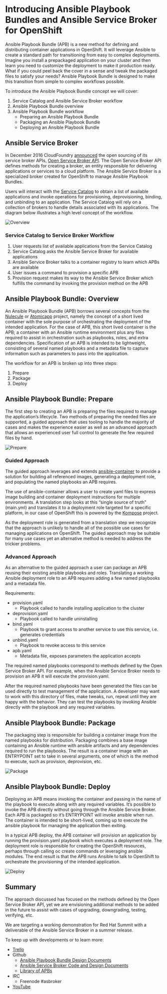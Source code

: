 # Introducing Ansible Playbook Bundles and Ansible Service Broker for OpenShift

Ansible Playbook Bundle (APB) is a new method for defining and distributing container applications in OpenShift.
It will leverage Ansible to create a standard path for transitioning from easy to complex deployments. Imagine
you install a prepackaged application on your cluster and then learn you need to customize the deployment to
make it production ready. What if you could peel back the cover in a sense and tweak the packaged files to
satisfy your needs?  Ansible Playbook Bundle is designed to make this transition from simple to complex workflows
possible.

To introduce the Ansible Playbook Bundle concept we will cover:

  1. Service Catalog and Ansible Service Broker workflow
  2. Ansible Playbook Bundle overview
  3. Ansible Playbook Bundle workflow
      - Preparing an Ansible Playbook Bundle
      - Packaging an Ansible Playbook Bundle
      - Deploying an Ansible Playbook Bundle

## Ansible Service Broker

In December 2016 CloudFoundry [announced](https://www.cloudfoundry.org/open-service-broker-api-launches-as-industry-standard/) the open sourcing of its service broker APIs, [Open Service Broker API](https://www.openservicebrokerapi.org/).
The Open Service Broker API defines methods for creating a broker, an entity responsible for delivering
applications or services to a cloud platform. The Ansible Service Broker is a specialized broker created
for OpenShift to manage Ansible Playbook Bundles.

Users will interact with the [Service Catalog](https://github.com/kubernetes-incubator/service-catalog) to obtain a list of available applications and invoke operations
for provisioning, deprovisioning, binding, and unbinding to an application. The Service Catalog will rely on
a collection of brokers to handle details associated with its applications. The diagram below illustrates a
high level concept of the workflow.

![Overview](images/ansible-service-broker-overview.png)

### Service Catalog to Service Broker Workflow

  1. User requests list of available applications from the Service Catalog
  2. Service Catalog asks the Ansible Service Broker for available applications
  3. Ansible Service Broker talks to a container registry to learn which APBs are available
  4. User issues a command to provision a specific APB
  5. Provision request makes its way to the Ansible Service Broker which fulfills the command by invoking the
      provision method on the APB

## Ansible Playbook Bundle: Overview

An Ansible Playbook Bundle (APB) borrows several concepts from the [Nulecule](https://github.com/projectatomic/nulecule) or [Atomicapp](http://www.projectatomic.io/docs/atomicapp/) project, namely the concept of a short
lived container with the sole purpose of orchestrating the deployment of the intended application. For the case
of APB, this short lived container is the APB; a container with an Ansible runtime environment
plus any files required to assist in orchestration such as playbooks, roles, and extra dependencies.
Specification of an APB is intended to be lightweight, consisting of several named playbooks and a
metadata file to capture information such as parameters to pass into the application.

The workflow for an APB is broken up into three steps:

  1. Prepare
  2. Package
  3. Deploy

## Ansible Playbook Bundle: Prepare

The first step to creating an APB is preparing the files required to manage the application’s lifecycle.
Two methods of preparing the needed files are supported, a guided approach that uses tooling to handle the
majority of cases and makes the experience easier as well as an advanced approach that allows an experienced
user full control to generate the few required files by hand.

![Prepare](images/apb-prepare.png)

### Guided Approach

The guided approach leverages and extends [ansible-container](https://github.com/ansible/ansible-container) to provide a solution for building all referenced
images, generating a deployment role, and populating the named playbooks an APB requires.

The use of ansible-container allows a user to create yaml files to express image building and container
deployment instructions for multiple environments. A translation step looks at this “single source of truth”
(main.yml) and translates it to a deployment role targeted for a specific platform, in our case of OpenShift
this is powered by the [Kompose](https://github.com/kubernetes-incubator/kompose) project.

As the deployment role is generated from a translation step we recognize that the approach is unlikely to handle
all of the possible use cases for managing applications on OpenShift. The guided approach may be suitable for
many use cases yet an alternative method is needed to address the trickier problems.

### Advanced Approach

As an alternative to the guided approach a user can package an APB reusing their existing ansible playbooks and
roles. Translating a working Ansible deployment role to an APB requires adding a few named playbooks and a
metadata file.

Requirements:
 * provision.yaml
   * Playbook called to handle installing application to the cluster
 * deprovision.yaml
   * Playbook called to handle uninstalling
 * bind.yaml
   * Playbook to grant access to another service to use this service, i.e. generates credentials
 * unbind.yaml
   * Playbook to revoke access to this service
 * apb.yaml
   * Metadata file, exposes parameters the application accepts

The required named playbooks correspond to methods defined by the Open Service Broker API. For example, when the
Ansible Service Broker needs to provision an APB it will execute the provision.yaml.

After the required named playbooks have been generated the files can be used directly to test management of the
application. A developer may want to work with this directory of files, make tweaks, run, repeat until they are
happy with the behavior. They can test the playbooks by invoking Ansible directly with the playbook and any
required variables.

## Ansible Playbook Bundle: Package

The packaging step is responsible for building a container image from the named playbooks for distribution.
Packaging combines a base image containing an Ansible runtime with ansible artifacts and any dependencies required
to run the playbooks. The result is a container image with an ENTRYPOINT set to take in several arguments, one of
which is the method to execute, such as provision, deprovision, etc.

![Package](images/apb-package.png)

## Ansible Playbook Bundle: Deploy

Deploying an APB means invoking the container and passing in the name of the playbook to execute along with any
required variables. It’s possible to invoke the APB directly without going through the Ansible Service Broker.
Each APB is packaged so it’s ENTRYPOINT will invoke ansible when run. The container is intended to be short-lived,
coming up to execute the ansible playbook for managing the application then exiting.

In a typical APB deploy, the APB container will provision an application by running the provision.yaml playbook which
executes a deployment role. The deployment role is responsible for creating the OpenShift resources, perhaps through
calling oc create commands or leveraging ansible modules. The end result is that the APB runs Ansible to talk to
OpenShift to orchestrate the provisioning of the intended application.

![Deploy](images/apb-deploy.png)

## Summary

The approach discussed has focused on the methods defined by the Open Service Broker API, yet we are envisioning
additional methods to be added in the future to assist with cases of upgrading, downgrading, testing, verifying, etc.

We are targeting a working demonstration for Red Hat Summit with a deliverable of the Ansible Service Broker in a summer release.

To keep up with developments or to learn more:
 * [Trello](https://trello.com/b/50JhiC5v/ansible-apps)
 * Github
   * [Ansible Playbook Bundle Design Documents](https://github.com/fusor/ansible-playbook-bundle/tree/master/docs)
   * [Ansible Service Broker Code and Design Documents](https://github.com/fusor/ansible-service-broker/blob/master/docs/design.md)
   * [Library of APBs](https://github.com/fusor/apb-examples)
 * IRC
   * Freenode #asbroker
 * [YouTube](https://www.youtube.com/channel/UC04eOMIMiV06_RSZPb4OOBw)
